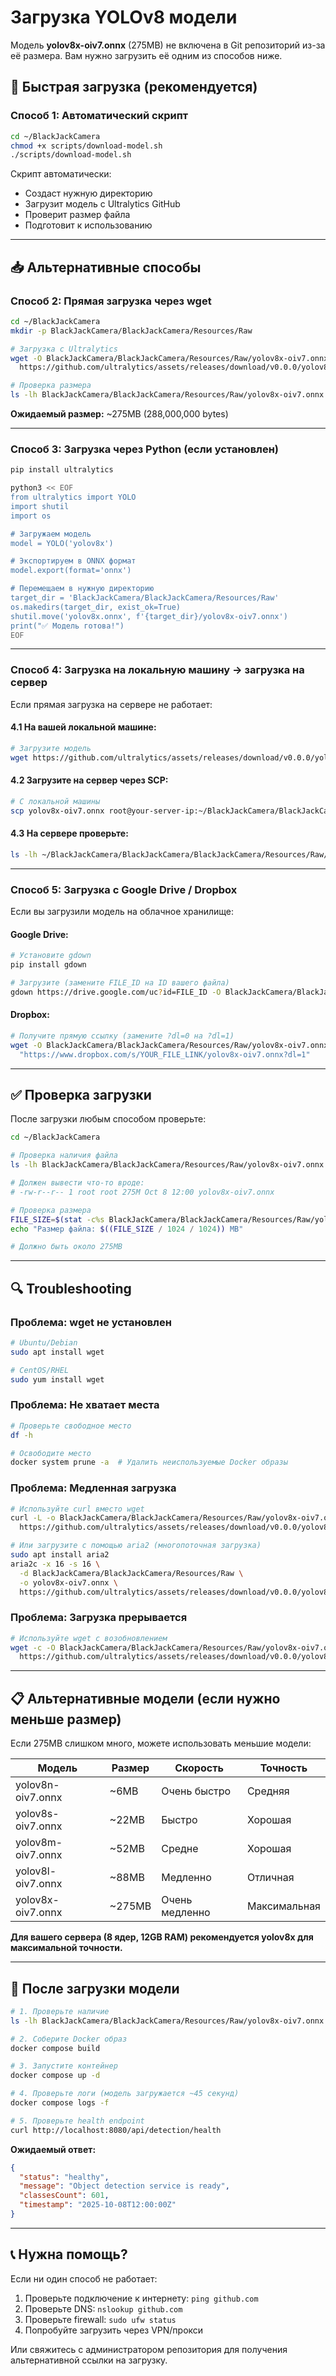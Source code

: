 # Загрузка YOLOv8 модели

Модель **yolov8x-oiv7.onnx** (275MB) не включена в Git репозиторий из-за её размера. Вам нужно загрузить её одним из способов ниже.

## 🚀 Быстрая загрузка (рекомендуется)

### Способ 1: Автоматический скрипт

```bash
cd ~/BlackJackCamera
chmod +x scripts/download-model.sh
./scripts/download-model.sh
```

Скрипт автоматически:
- Создаст нужную директорию
- Загрузит модель с Ultralytics GitHub
- Проверит размер файла
- Подготовит к использованию

---

## 📥 Альтернативные способы

### Способ 2: Прямая загрузка через wget

```bash
cd ~/BlackJackCamera
mkdir -p BlackJackCamera/BlackJackCamera/Resources/Raw

# Загрузка с Ultralytics
wget -O BlackJackCamera/BlackJackCamera/Resources/Raw/yolov8x-oiv7.onnx \
  https://github.com/ultralytics/assets/releases/download/v0.0.0/yolov8x-oiv7.onnx

# Проверка размера
ls -lh BlackJackCamera/BlackJackCamera/Resources/Raw/yolov8x-oiv7.onnx
```

**Ожидаемый размер:** ~275MB (288,000,000 bytes)

---

### Способ 3: Загрузка через Python (если установлен)

```bash
pip install ultralytics

python3 << EOF
from ultralytics import YOLO
import shutil
import os

# Загружаем модель
model = YOLO('yolov8x')

# Экспортируем в ONNX формат
model.export(format='onnx')

# Перемещаем в нужную директорию
target_dir = 'BlackJackCamera/BlackJackCamera/Resources/Raw'
os.makedirs(target_dir, exist_ok=True)
shutil.move('yolov8x.onnx', f'{target_dir}/yolov8x-oiv7.onnx')
print("✅ Модель готова!")
EOF
```

---

### Способ 4: Загрузка на локальную машину → загрузка на сервер

Если прямая загрузка на сервере не работает:

#### 4.1 На вашей локальной машине:

```bash
# Загрузите модель
wget https://github.com/ultralytics/assets/releases/download/v0.0.0/yolov8x-oiv7.onnx
```

#### 4.2 Загрузите на сервер через SCP:

```bash
# С локальной машины
scp yolov8x-oiv7.onnx root@your-server-ip:~/BlackJackCamera/BlackJackCamera/BlackJackCamera/Resources/Raw/
```

#### 4.3 На сервере проверьте:

```bash
ls -lh ~/BlackJackCamera/BlackJackCamera/BlackJackCamera/Resources/Raw/yolov8x-oiv7.onnx
```

---

### Способ 5: Загрузка с Google Drive / Dropbox

Если вы загрузили модель на облачное хранилище:

#### Google Drive:

```bash
# Установите gdown
pip install gdown

# Загрузите (замените FILE_ID на ID вашего файла)
gdown https://drive.google.com/uc?id=FILE_ID -O BlackJackCamera/BlackJackCamera/Resources/Raw/yolov8x-oiv7.onnx
```

#### Dropbox:

```bash
# Получите прямую ссылку (замените ?dl=0 на ?dl=1)
wget -O BlackJackCamera/BlackJackCamera/Resources/Raw/yolov8x-oiv7.onnx \
  "https://www.dropbox.com/s/YOUR_FILE_LINK/yolov8x-oiv7.onnx?dl=1"
```

---

## ✅ Проверка загрузки

После загрузки любым способом проверьте:

```bash
cd ~/BlackJackCamera

# Проверка наличия файла
ls -lh BlackJackCamera/BlackJackCamera/Resources/Raw/yolov8x-oiv7.onnx

# Должен вывести что-то вроде:
# -rw-r--r-- 1 root root 275M Oct 8 12:00 yolov8x-oiv7.onnx

# Проверка размера
FILE_SIZE=$(stat -c%s BlackJackCamera/BlackJackCamera/Resources/Raw/yolov8x-oiv7.onnx)
echo "Размер файла: $((FILE_SIZE / 1024 / 1024)) MB"

# Должно быть около 275MB
```

---

## 🔍 Troubleshooting

### Проблема: wget не установлен

```bash
# Ubuntu/Debian
sudo apt install wget

# CentOS/RHEL
sudo yum install wget
```

### Проблема: Не хватает места

```bash
# Проверьте свободное место
df -h

# Освободите место
docker system prune -a  # Удалить неиспользуемые Docker образы
```

### Проблема: Медленная загрузка

```bash
# Используйте curl вместо wget
curl -L -o BlackJackCamera/BlackJackCamera/Resources/Raw/yolov8x-oiv7.onnx \
  https://github.com/ultralytics/assets/releases/download/v0.0.0/yolov8x-oiv7.onnx

# Или загрузите с помощью aria2 (многопоточная загрузка)
sudo apt install aria2
aria2c -x 16 -s 16 \
  -d BlackJackCamera/BlackJackCamera/Resources/Raw \
  -o yolov8x-oiv7.onnx \
  https://github.com/ultralytics/assets/releases/download/v0.0.0/yolov8x-oiv7.onnx
```

### Проблема: Загрузка прерывается

```bash
# Используйте wget с возобновлением
wget -c -O BlackJackCamera/BlackJackCamera/Resources/Raw/yolov8x-oiv7.onnx \
  https://github.com/ultralytics/assets/releases/download/v0.0.0/yolov8x-oiv7.onnx
```

---

## 📋 Альтернативные модели (если нужно меньше размер)

Если 275MB слишком много, можете использовать меньшие модели:

| Модель | Размер | Скорость | Точность |
|--------|--------|----------|----------|
| yolov8n-oiv7.onnx | ~6MB | Очень быстро | Средняя |
| yolov8s-oiv7.onnx | ~22MB | Быстро | Хорошая |
| yolov8m-oiv7.onnx | ~52MB | Средне | Хорошая |
| yolov8l-oiv7.onnx | ~88MB | Медленно | Отличная |
| yolov8x-oiv7.onnx | ~275MB | Очень медленно | Максимальная |

**Для вашего сервера (8 ядер, 12GB RAM) рекомендуется yolov8x для максимальной точности.**

---

## 🚀 После загрузки модели

```bash
# 1. Проверьте наличие
ls -lh BlackJackCamera/BlackJackCamera/Resources/Raw/yolov8x-oiv7.onnx

# 2. Соберите Docker образ
docker compose build

# 3. Запустите контейнер
docker compose up -d

# 4. Проверьте логи (модель загружается ~45 секунд)
docker compose logs -f

# 5. Проверьте health endpoint
curl http://localhost:8080/api/detection/health
```

**Ожидаемый ответ:**
```json
{
  "status": "healthy",
  "message": "Object detection service is ready",
  "classesCount": 601,
  "timestamp": "2025-10-08T12:00:00Z"
}
```

---

## 📞 Нужна помощь?

Если ни один способ не работает:

1. Проверьте подключение к интернету: `ping github.com`
2. Проверьте DNS: `nslookup github.com`
3. Проверьте firewall: `sudo ufw status`
4. Попробуйте загрузить через VPN/прокси

Или свяжитесь с администратором репозитория для получения альтернативной ссылки на загрузку.
